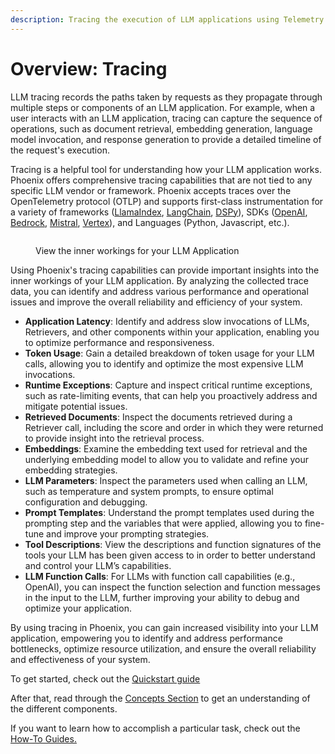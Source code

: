 ```yaml
---
description: Tracing the execution of LLM applications using Telemetry
---
```


# Overview: Tracing

LLM tracing records the paths taken by requests as they propagate through multiple steps or components of an LLM application. For example, when a user interacts with an LLM application, tracing can capture the sequence of operations, such as document retrieval, embedding generation, language model invocation, and response generation to provide a detailed timeline of the request's execution.

Tracing is a helpful tool for understanding how your LLM application works. Phoenix offers comprehensive tracing capabilities that are not tied to any specific LLM vendor or framework. Phoenix accepts traces over the OpenTelemetry protocol (OTLP) and supports first-class instrumentation for a variety of frameworks ([LlamaIndex](../tracing/integrations-tracing/llamaindex.md), [LangChain](../tracing/integrations-tracing/langchain.md), [DSPy](../tracing/integrations-tracing/dspy.md)), SDKs ([OpenAI](../tracing/integrations-tracing/openai.md), [Bedrock](../tracing/integrations-tracing/bedrock.md), [Mistral](../tracing/integrations-tracing/mistralai.md), [Vertex](../tracing/integrations-tracing/vertexai.md)), and Languages (Python, Javascript, etc.).

<figure><img src="https://storage.googleapis.com/arize-phoenix-assets/assets/images/phoenix_tracing.png" alt=""><figcaption><p>View the inner workings for your LLM Application</p></figcaption></figure>

Using Phoenix's tracing capabilities can provide important insights into the inner workings of your LLM application. By analyzing the collected trace data, you can identify and address various performance and operational issues and improve the overall reliability and efficiency of your system.

* **Application Latency**: Identify and address slow invocations of LLMs, Retrievers, and other components within your application, enabling you to optimize performance and responsiveness.
* **Token Usage**: Gain a detailed breakdown of token usage for your LLM calls, allowing you to identify and optimize the most expensive LLM invocations.
* **Runtime Exceptions**: Capture and inspect critical runtime exceptions, such as rate-limiting events, that can help you proactively address and mitigate potential issues.
* **Retrieved Documents**: Inspect the documents retrieved during a Retriever call, including the score and order in which they were returned to provide insight into the retrieval process.
* **Embeddings**: Examine the embedding text used for retrieval and the underlying embedding model to allow you to validate and refine your embedding strategies.
* **LLM Parameters**: Inspect the parameters used when calling an LLM, such as temperature and system prompts, to ensure optimal configuration and debugging.
* **Prompt Templates**: Understand the prompt templates used during the prompting step and the variables that were applied, allowing you to fine-tune and improve your prompting strategies.
* **Tool Descriptions**: View the descriptions and function signatures of the tools your LLM has been given access to in order to better understand and control your LLM’s capabilities.
* **LLM Function Calls**: For LLMs with function call capabilities (e.g., OpenAI), you can inspect the function selection and function messages in the input to the LLM, further improving your ability to debug and optimize your application.

By using tracing in Phoenix, you can gain increased visibility into your LLM application, empowering you to identify and address performance bottlenecks, optimize resource utilization, and ensure the overall reliability and effectiveness of your system.

To get started, check out the [Quickstart guide](../tracing/llm-traces-1.md)

After that, read through the [Concepts Section](../tracing/concepts-tracing.md) to get an understanding of the different components.

If you want to learn how to accomplish a particular task, check out the [How-To Guides.](../tracing/how-to-tracing/)
